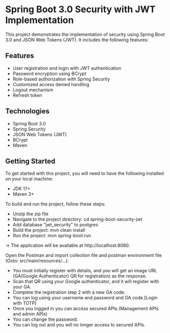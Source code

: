 # Spring Boot 3.0 Security with JWT Implementation

This project demonstrates the implementation of security using Spring Boot 3.0 and JSON Web Tokens (JWT). It includes
the following features:

## Features

* User registration and login with JWT authentication
* Password encryption using BCrypt
* Role-based authorization with Spring Security
* Customized access denied handling
* Logout mechanism
* Refresh token

## Technologies

* Spring Boot 3.0
* Spring Security
* JSON Web Tokens (JWT)
* BCrypt
* Maven

## Getting Started

To get started with this project, you will need to have the following installed on your local machine:

* JDK 17+
* Maven 3+

To build and run the project, follow these steps:

* Unzip the zip file
* Navigate to the project directory: cd spring-boot-security-jwt
* Add database "jwt_security" to postgres
* Build the project: mvn clean install
* Run the project: mvn spring-boot:run

-> The application will be available at http://localhost:8080.

Open the Postman and import collection file and postman environment file (Goto: src/main/resources/...):

* You must initially register with details, and you will get an image URL (GA(Google Authenticator) QR for registration) as the response.
* Scan that QR using your Google authenticator, and it will register with your GA.
* Complete the registration step 2 with a new GA code.
* You can log using your username and password and GA code.[Login with TOTP]
* Once you logged in you can access secured APIs.(Management APIs and admin APIs)
* You can change the password.
* You can log out and you will no longer access to secured APIs.